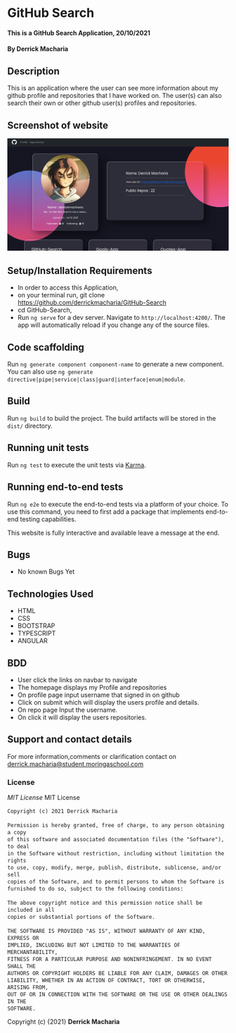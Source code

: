 # GitHub Search
#### This is a GitHub Search Application, 20/10/2021
#### By **Derrick Macharia**
## Description
This is an application where the user can see more information about my github profile and repositories that I have worked on. The user(s) can also search their own or other github user(s) profiles and repositories.

## Screenshot of website
<img src="src/assets/Screenshot.png" alt="">

## Setup/Installation Requirements
* In order to access this Application,
* on your terminal run, git clone https://github.com/derrickmacharia/GitHub-Search
* cd GitHub-Search,
* Run `ng serve` for a dev server. Navigate to `http://localhost:4200/`. The app will automatically reload if you change any of the source files.

## Code scaffolding

Run `ng generate component component-name` to generate a new component. You can also use `ng generate directive|pipe|service|class|guard|interface|enum|module`.

## Build

Run `ng build` to build the project. The build artifacts will be stored in the `dist/` directory.

## Running unit tests

Run `ng test` to execute the unit tests via [Karma](https://karma-runner.github.io).

## Running end-to-end tests

Run `ng e2e` to execute the end-to-end tests via a platform of your choice. To use this command, you need to first add a package that implements end-to-end testing capabilities.

This website is fully interactive and available leave a message at the end.


## Bugs
* No known Bugs Yet

## Technologies Used
* HTML
* CSS
* BOOTSTRAP
* TYPESCRIPT
* ANGULAR

## BDD  
* User click the links on navbar to navigate
* The homepage displays my Profile and repositories
* On profile page input username that signed in on github
* Click on submit which will display the users profile and details.
* On repo page Input the username.
* On click it will display the users repositories.
## Support and contact details
For more information,comments or clarification contact on derrick.macharia@student.moringaschool.com
### License
*MIT License*
MIT License

    Copyright (c) 2021 Derrick Macharia
    
    Permission is hereby granted, free of charge, to any person obtaining a copy
    of this software and associated documentation files (the "Software"), to deal
    in the Software without restriction, including without limitation the rights
    to use, copy, modify, merge, publish, distribute, sublicense, and/or sell
    copies of the Software, and to permit persons to whom the Software is
    furnished to do so, subject to the following conditions:
    
    The above copyright notice and this permission notice shall be included in all
    copies or substantial portions of the Software.
    
    THE SOFTWARE IS PROVIDED "AS IS", WITHOUT WARRANTY OF ANY KIND, EXPRESS OR
    IMPLIED, INCLUDING BUT NOT LIMITED TO THE WARRANTIES OF MERCHANTABILITY,
    FITNESS FOR A PARTICULAR PURPOSE AND NONINFRINGEMENT. IN NO EVENT SHALL THE
    AUTHORS OR COPYRIGHT HOLDERS BE LIABLE FOR ANY CLAIM, DAMAGES OR OTHER
    LIABILITY, WHETHER IN AN ACTION OF CONTRACT, TORT OR OTHERWISE, ARISING FROM,
    OUT OF OR IN CONNECTION WITH THE SOFTWARE OR THE USE OR OTHER DEALINGS IN THE
    SOFTWARE.

Copyright (c) {2021} **Derrick Macharia**
